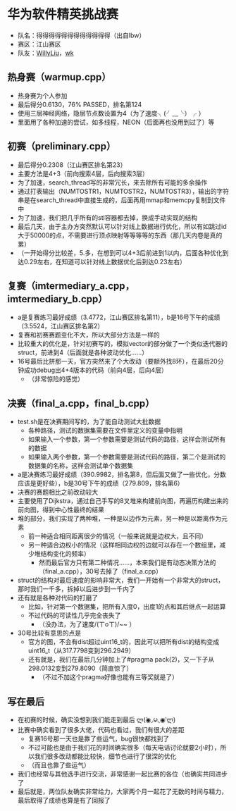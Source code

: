 # 华为软件精英挑战赛

* 队名：得得得得得得得得得得得得（出自lbw）
* 赛区：江山赛区
* 队友：[WillyLiu](https://github.com/1Lucifer1)，[wk](https://github.com/yunqihuang)

## 热身赛（warmup.cpp）

* 热身赛为个人参加
* 最后得分0.6130，76% PASSED，排名第124
* 使用三层神经网络，隐层节点数设置为4（为了速度╮(╯﹏╰）╭ ）
* 里面用了各种加速的尝试，如多线程，NEON（后面再也没用到过了）等

## 初赛（preliminary.cpp）

* 最后得分0.2308（江山赛区排名第23）
* 主要方法是4+3（前向搜索4层，后向搜索3层）
* 为了加速，search_thread写的非常冗长，来去除所有可能的多余操作
* 通过打表输出（NUMTOSTR1，NUMTOSTR2，NUMTOSTR3），输出的字符串是在search_thread中直接生成的，后面再用mmap和memcpy复制到文件中
* 为了加速，我们把几乎所有的stl容器都去掉，换成手动实现的结构
* 最后几天，由于主办方突然默认可以针对线上数据进行优化，所以有如跳过id大于50000的点，不需要进行顶点映射等等等等的东西（那几天内卷是真的累）
* （一开始得分比较差，5.多，在想到可以4+3后前进到1以内，后面各种优化到达0.29左右，在知道可以针对线上数据优化后到达0.23左右）

## 复赛（imtermediary_a.cpp，imtermediary_b.cpp）

* a是复赛练习最好成绩（3.4772，江山赛区排名第11），b是16号下午的成绩（3.5524，江山赛区排名第2）
* 复赛和初赛赛题变化不大，所以大部分方法是一样的
* 比较重大的优化是，针对初赛写的，模拟vector的部分做了一个类似迭代器的struct，前进到4（后面就是各种波动优化……）
* 16号最后比拼那一天，官方突然来了个大改动（要额外找8环），在最后20分钟成功debug出4+4版本的代码（前向4层，后向4层）
    * （非常惊险的感觉）

## 决赛（final_a.cpp，final_b.cpp）

* test.sh是在决赛期间写的，为了能自动测试大批数据
    * 各种路径，测试的数据集需要在文件里定义的变量中指明
    * 如果输入一个参数，第一个参数需要是测试代码的路径，这样会测试所有的数据
    * 如果输入两个参数，第一个参数需要是测试代码的路径，第二个是测试的数据集的名称，这样会测试单个数据集
* a是决赛练习最好成绩（390.9982，排名第8，但后面又做了一些优化，分数应该是更好些），b是30号下午的成绩（279.809，排名第6）
* 决赛的赛题相比之前改动较大
* 主要使用了Dijkstra，通过自己手写的8叉堆来构建前向图，再遍历构建出来的前向图，得到中心性最终的结果
* 堆的部分，我们实现了两种堆，一种是以边作为元素，另一种是以距离作为元素
    * 前一种适合相同距离很少的情况（一般来说就是边权大，且不同）
    * 另一种适合边权小的情况（这样相同边权的边就可以存在一个数组里，减少堆结构变化的频率）
        * 然而最后官方只有第二种情况……，本来我们是有动态决策方法的（final_a.cpp），30号去掉了（final_a.cpp）
* struct的结构对最后速度的影响非常大，我们一开始有一个非常大的struct，那时我们一千多，拆掉以后进步到一千内了
* 还有就是各种对代码的打磨了
    * 比如，针对第一个数据集，把所有入度0，出度1的点和其后继点一起运算
    * 不过代码的可读性几乎完全丧失了
        * （没办法，为了速度/(ㄒoㄒ)/~~ ）
* 30号比较有意思的点是
    * 官方的图，不会有dist超过uint16_t的，因此可以把所有dist的结构变成uint16_t（从317.7798变到296.2949）
    * 还有就是，我们在最后几分钟加上了#pragma pack(2)，又一下子从298.0132变到279.8090（简直惊了）
        * （不过不加这个pragma好像也能有三等奖就是了）

## 写在最后

* 在初赛的时候，确实没想到我们能走到最后 ლ(́◉◞౪◟◉‵ლ)
* 比赛中确实看到了很多大佬，代码也看过，我们有很大的差距
    * 复赛16号那一天也是靠了些运气，bug很快都找到了
    * 不过可能也是由于我们花的时间确实很多（每天电话讨论就要2小时），所以我们很多改动都能比较快，细节也进行了很深的优化
    * （而且也靠了些运气）
* 我们也经常与其他选手进行交流，非常感谢一起比赛的各位（也确实共同进步了
* 最后就是，两位队友确实非常给力，大家两个月一起花了无数的时间与精力，最后取得了成绩也算是有了回报了